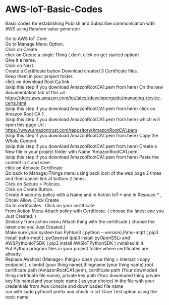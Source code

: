 # AWS-IoT-Basic-Codes
Basic codes for establishing Publish and Subscribe communication with AWS using Random value generator

Go to AWS IoT Core.  
Go to Manage Menu Option.   
Click on Create  
click on Create a single Thing ( don't click on get started option)  
Give it a name.   
Click on Next.   
Create a Certificate  button 
Download created 3 Certificate files.  
Keep them in your project folder.   
click on download Root Ca link .   
(skip this step if you download AmazonRootCA1.pem from here) On the new documentation tab of this url: https://docs.aws.amazon.com/iot/latest/developerguide/managing-device-certs.html   
(skip this step if you download AmazonRootCA1.pem from here) click on Amazon Root CA 1.   
(skip this step if you download AmazonRootCA1.pem from here) which will open this page  Url : https://www.amazontrust.com/repository/AmazonRootCA1.pem   
(skip this step if you download AmazonRootCA1.pem from here) Copy the Whole Content   
(skip this step if you download AmazonRootCA1.pem from here) Create a New file in your project folder with Name 'AmazonRootCA1.pem'   
(skip this step if you download AmazonRootCA1.pem from here) Paste the content in it and save.  
click on Activate Certificate   
Go back to Manage>Things menu using back icon  of the web page 2 times and then cancel link at bottom 2 times.   
Click on Secure > Policies.   
Click on Create Button.   
Create A security policy with a Name  and in Action IoT:* and in Resouce *   , Chcek Allow. Click Create   
Go to certificates . Click on your certificate.   
From Action Menu Attach policy with Certificate. ( choose the latest one you Just Created. )    
Similarly from action menu Attach thing  with the certificate ( choose the latest one you Just Created.)   
Make sure your system has Pyhton3 ( python --version),Paho-mqtt ( pip3 install paho-mqtt ), pyOpenssl  (pip3 install pyOpenSSL) and AWSPythonIoTSDK ( pip3 install AWSIoTPythonSDK ) installed in it.    
Put Python program files in your project folder where certificates are already.    
Replace Awshost  (Manage> things> open your thing > interact >copy endpoint ), clientid (your thing name),thingname (your thing name),root certificate path (AmazonRootCA1.pem), certificate path (Your downloded thing certificate file name), private key path (Your downloded thing private key file name)and your topic name ( as your choice) in the file with your credentials from Aws console and downloaded file name   
run with sudo python3 prefix and check in IoT Core Test option using the topic name.
